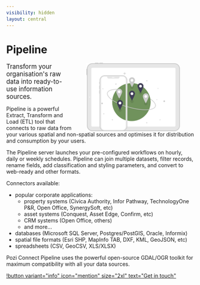 ```yaml
---
visibility: hidden
layout: central
---
```


# Pipeline

<img src="/static/img/undraw/undraw_internet_on_the_go_re_vben.svg" alt="" style="float:right;width:250px;margin:0px 40px;">

<big>Transform your organisation's raw data into ready-to-use information sources.</big>

Pipeline is a powerful Extract, Transform and Load (ETL) tool that connects to raw data from your various spatial and non-spatial sources and optimises it for distribution and consumption by your users.

The Pipeline server launches your pre-configured workflows on hourly, daily or weekly schedules. Pipeline can join multiple datasets, filter records, rename fields, add classification and styling parameters, and convert to web-ready and other formats.

Connectors available:

* popular corporate applications:
  * property systems (Civica Authority, Infor Pathway, TechnologyOne P&R, Open Office, SynergySoft, etc)
  * asset systems (Conquest, Asset Edge, Confirm, etc)
  * CRM systems (Open Office, others)
  * and more…
* databases (Microsoft SQL Server, Postgres/PostGIS, Oracle, Informix)
* spatial file formats (Esri SHP, MapInfo TAB, DXF, KML, GeoJSON, etc)
* spreadsheets (CSV, GeoCSV, XLS/XLSX)

Pozi Connect Pipeline uses the powerful open-source GDAL/OGR toolkit for maximum compatibility with all your data sources.

[!button variant="info" icon="mention" size="2xl" text="Get in touch"](/contact/)


